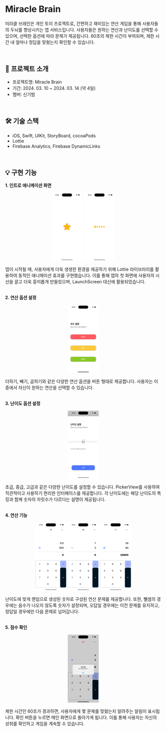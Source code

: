 # Miracle Brain

미라클 브레인은 개인 토이 프로젝트로, 간편하고 재미있는 연산 게임을 통해 사용자들의 두뇌를 향상시키는 앱 서비스입니다. 사용자들은 원하는 연산과 난이도를 선택할 수 있으며, 선택한 옵션에 따라 문제가 제공됩니다. 60초의 제한 시간이 부여되며, 제한 시간 내 얼마나 정답을 맞혔는지 확인할 수 있습니다.

<br>

## 📌 프로젝트 소개

- 프로젝트명: Miracle Brain
- 기간: 2024. 03. 10 ~ 2024. 03. 14 (약 4일)
- 멤버: 신기범

<br>

## 🛠️ 기술 스택

- iOS, Swift, UIKit, StoryBoard, cocoaPods
- Lottie
- Firebase Analytics, Firebase DynamicLinks

<br>

## 💡 구현 기능

**1. 인트로 애니메이션 화면**

<p align="center">
  <img src="./img/intro1.png" width=20% height=20%>
  <img src="./img/intro2.png" width=20% height=20%>
</p>
앱이 시작될 때, 사용자에게 더욱 생생한 환경을 제공하기 위해 Lottie 라이브러리를 활용하여 동적인 애니메이션 효과를 구현했습니다. 이를 통해 앱의 첫 화면에 사용자의 시선을 끌고 더욱 흥미롭게 만들었으며, LaunchScreen 대신에 활용되었습니다.

<br>
<br>

**2. 연산 옵션 설정**

<p align="center">
  <img src="./img/mode.png" width=20% height=20%>
</p>
더하기, 빼기, 곱하기와 같은 다양한 연산 옵션을 버튼 형태로 제공합니다. 사용자는 이 중에서 자신이 원하는 연산을 선택할 수 있습니다.

<br>
<br>

**3. 난이도 옵션 설정**

<p align="center">
  <img src="./img/level.png" width=20% height=20%>
</p>
초급, 중급, 고급과 같은 다양한 난이도를 설정할 수 있습니다. PickerView를 사용하여 직관적이고 사용하기 편리한 인터페이스를 제공합니다. 각 난이도에는 해당 난이도의 특징과 함께 숫자의 자릿수가 다르다는 설명이 제공됩니다.

<br>
<br>

**4. 연산 기능**

<p align="center">
  <img src="./img/plus.png" width=20% height=20%>
  <img src="./img/minus.png" width=20% height=20%>
  <img src="./img/multiply.png" width=20% height=20%>
</p>
난이도에 맞게 랜덤으로 생성된 숫자로 구성된 연산 문제를 제공합니다. 또한, 뺄셈의 경우에는 음수가 나오지 않도록 숫자가 설정되며, 오답일 경우에는 이전 문제를 유지하고, 정답일 경우에만 다음 문제로 넘어갑니다.

<br>
<br>

**5. 점수 확인**

<p align="center">
  <img src="./img/check.png" width=20% height=20%>
</p>
제한 시간인 60초가 경과하면, 사용자에게 몇 문제를 맞혔는지 알려주는 알림이 표시됩니다. 확인 버튼을 누르면 메인 화면으로 돌아가게 됩니다. 이를 통해 사용자는 자신의 성취를 확인하고 게임을 계속할 수 있습니다.

<br>
<br>
